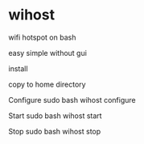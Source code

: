 # wihost

wifi hotspot on bash 

easy simple without gui

install

copy to home directory

Configure
sudo bash wihost configure

Start
sudo bash wihost start

Stop
sudo bash wihost stop
